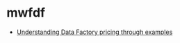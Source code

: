 # mwfdf

- [Understanding Data Factory pricing through examples](https://docs.microsoft.com/en-us/azure/data-factory/pricing-concepts)

